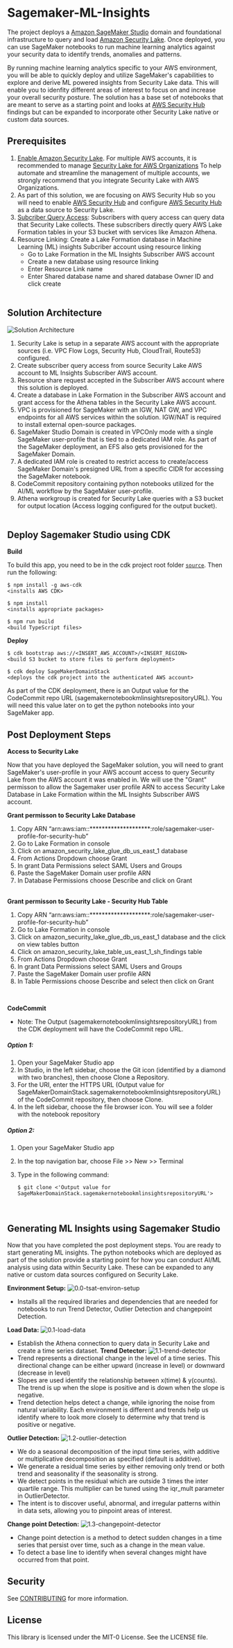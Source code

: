 # **Sagemaker-ML-Insights**

The project deploys a [Amazon SageMaker Studio](https://aws.amazon.com/sagemaker/studio/) domain and foundational infrastructure to query and load [Amazon Security Lake](https://aws.amazon.com/security-lake/). Once deployed, you can use SageMaker notebooks to run machine learning analytics against your security data to identify trends, anomalies and patterns.

By running machine learning analytics specific to your AWS environment, you will be able to quickly deploy and utilize SageMaker's capabilities to explore and derive ML powered insights from Security Lake data. This will enable you to idenfity different areas of interest to focus on and increase your overall security posture. The solution has a base set of notebooks that are meant to serve as a starting point and looks at [AWS Security Hub](https://docs.aws.amazon.com/securityhub/latest/userguide/what-is-securityhub.html) findings but can be expanded to incorporate other Security Lake native or custom data sources.
<br>

## **Prerequisites**

1. [Enable Amazon Security Lake](https://docs.aws.amazon.com/security-lake/latest/userguide/getting-started.html). For multiple AWS accounts, it is recommended to manage [Security Lake for AWS Organizations](https://docs.aws.amazon.com/security-lake/latest/userguide/multi-account-management.html) To help automate and streamline the management of multiple accounts, we strongly recommend that you integrate Security Lake with AWS Organizations.
2. As part of this solution, we are focusing on AWS Security Hub so you will need to enable [AWS Security Hub](https://docs.aws.amazon.com/securityhub/latest/userguide/securityhub-settingup.html) and configure [AWS Security Hub](https://docs.aws.amazon.com/security-lake/latest/userguide/securityhub-integration.html) as a data source to Security Lake.
3. [Subcriber Query Access](https://docs.aws.amazon.com/security-lake/latest/userguide/subscriber-query-access.html): Subscribers with query access can query data that Security Lake collects. These subscribers directly query AWS Lake Formation tables in your S3 bucket with services like Amazon Athena.
4. Resource Linking: Create a Lake Formation database in Machine Learning (ML) insights Subcriber account using resource linking
    - Go to Lake Formation in the ML Insights Subscriber AWS account
    - Create a new database using resource linking
    - Enter Resource Link name
    - Enter Shared database name and shared database Owner ID and click create
<br><br>

## **Solution Architecture**
![Solution Architecture](/sagemaker_ml_insights_architecture.png)

1. Security Lake is setup in a separate AWS account with the appropriate sources (i.e. VPC Flow Logs, Security Hub, CloudTrail, Route53) configured.
2. Create subscriber query access from source Security Lake AWS account to ML Insights Subscriber AWS account.
3. Resource share request accepted in the Subscriber AWS account where this solution is deployed.
4. Create a database in Lake Formation in the Subscriber AWS account and grant access for the Athena tables in the Security Lake AWS account.
5. VPC is provisioned for SageMaker with an IGW, NAT GW, and VPC endpoints for all AWS services within the solution. IGW/NAT is required to install external open-source packages.
6. SageMaker Studio Domain is created in VPCOnly mode with a single SageMaker user-profile that is tied to a dedicated IAM role. As part of the SageMaker deployment, an EFS also gets provisioned for the SageMaker Domain.
7. A dedicated IAM role is created to restrict access to create/access SageMaker Domain's presigned URL from a specific CIDR for accessing the SageMaker notebook.
8. CodeCommit repository containing python notebooks utilized for the AI/ML workflow by the SageMaker user-profile.
9. Athena workgroup is created for Security Lake queries with a S3 bucket for output location (Access logging configured for the output bucket).
<br><br>

## **Deploy Sagemaker Studio using CDK**

**Build**

To build this app, you need to be in the cdk project root folder [`source`](/source/). Then run the following:

    $ npm install -g aws-cdk
    <installs AWS CDK>

    $ npm install
    <installs appropriate packages>

    $ npm run build
    <build TypeScript files>

**Deploy**

    $ cdk bootstrap aws://<INSERT_AWS_ACCOUNT>/<INSERT_REGION>
    <build S3 bucket to store files to perform deployment>

    $ cdk deploy SageMakerDomainStack
    <deploys the cdk project into the authenticated AWS account>

As part of the CDK deployment, there is an Output value for the CodeCommit repo URL (sagemakernotebookmlinsightsrepositoryURL). You will need this value later on to get the python notebooks into your SageMaker app.

## **Post Deployment Steps**

**Access to Security Lake**

Now that you have deployed the SageMaker solution, you will need to grant SageMaker's user-profile in your AWS account access to query Security Lake from the AWS account it was enabled in. We will use the "Grant" permisson to allow the Sagemaker user profile ARN to access Security Lake Database in Lake Formation within the ML Insights Subscriber AWS account.

**Grant permisson to Security Lake Database**
1. Copy ARN “arn:aws:iam::********************:role/sagemaker-user-profile-for-security-hub” 
2. Go to Lake Formation in console
3. Click on amazon_security_lake_glue_db_us_east_1 database
4. From Actions Dropdown choose Grant
5. In grant Data Permissions select SAML Users and Groups
6. Paste the SageMaker Domain user profile ARN
7. In Database Permissions choose Describe and click on Grant 
<br><br> 

**Grant permisson to Security Lake - Security Hub Table**
1. Copy ARN “arn:aws:iam::********************:role/sagemaker-user-profile-for-security-hub” 
2. Go to Lake Formation in console
3. Click on amazon_security_lake_glue_db_us_east_1 database and the click on view tables button
4. Click on amazon_security_lake_table_us_east_1_sh_findings table
5. From Actions Dropdown choose Grant
6. In grant Data Permissions select SAML Users and Groups
7. Paste the SageMaker Domain user profile ARN
8. In Table Permissions choose Describe and select then click on Grant
<br>

**CodeCommit**
- Note: The Output (sagemakernotebookmlinsightsrepositoryURL) from the CDK deployment will have the CodeCommit repo URL.

##### Option 1: 
1. Open your SageMaker Studio app 
2. In Studio, in the left sidebar, choose the Git icon (identified by a diamond with two branches), then choose Clone a Repository.
3. For the URI, enter the HTTPS URL (Output value for SageMakerDomainStack.sagemakernotebookmlinsightsrepositoryURL) of the CodeCommit repository, then choose Clone.
4. In the left sidebar, choose the file browser icon. You will see a folder with the notebook repository

##### Option 2:
1. Open your SageMaker Studio app 
2. In the top navigation bar, choose File >> New >> Terminal
3. Type in the following command: 

    `$ git clone <'Output value for SageMakerDomainStack.sagemakernotebookmlinsightsrepositoryURL'>`
    <clones notebook repository>

<br>

## **Generating ML Insights using Sagemaker Studio**
Now that you have completed the post deployment steps. You are ready to start generating ML insights. The python notebooks which are deployed as part of the solution provide a starting point for how you can conduct AI/ML analysis using data within Security Lake. These can be expanded to any native or custom data sources configured on Security Lake.
<br>

**Environment Setup:**
![0.0-tsat-environ-setup](source/notebooks/tsat/0.0-tsat-environ-setup.ipynb)
- Installs all the required libraries and dependencies that are needed for notebooks to run Trend Detector, Outlier Detection and changepoint Detection.

**Load Data:**
![0.1-load-data](source/notebooks/tsat/0.1-load-data.ipynb)
- Establish the Athena connection to query data in Security Lake and create a time series dataset.
**Trend Detector:**
![1.1-trend-detector](source/notebooks/tsat/1.1-trend-detector.ipynb)
- Trend represents a directional change in the level of a time series. This directional change can be either upward (increase in level) or downward (decrease in level)
- Slopes are used identify the relationship between x(time) & y(counts). The trend is up when the slope is positive and is down when the slope is negative.
- Trend detection helps detect a change, while ignoring the noise from natural variability. Each environment is different and trends help us identify where to look more closely to determine why that trend is positive or negative.

**Outlier Detection:**
![1.2-outlier-detection](source/notebooks/tsat/1.2-outlier-detection.ipynb)
- We do a seasonal decomposition of the input time series, with additive or multiplicative decomposition as specified (default is additive).
- We generate a residual time series by either removing only trend or both trend and seasonality if the seasonality is strong.
- We detect points in the residual which are outside 3 times the inter quartile range. This multiplier can be tuned using the iqr_mult parameter in OutlierDetector.
- The intent is to discover useful, abnormal, and irregular patterns within in data sets, allowing you to pinpoint areas of interest.

**Change point Detection:**
![1.3-changepoint-detector](source/notebooks/tsat/1.3-changepoint-detector.ipynb)
- Change point detection is a method to detect sudden changes in a time series that persist over time, such as a change in the mean value.
- To detect a base line to identify when several changes might have occurred from that point.

## **Security**

See [CONTRIBUTING](CONTRIBUTING.md#security-issue-notifications) for more information.

## **License**

This library is licensed under the MIT-0 License. See the LICENSE file.